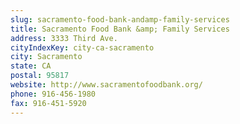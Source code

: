 ```yaml
---
slug: sacramento-food-bank-andamp-family-services
title: Sacramento Food Bank &amp; Family Services
address: 3333 Third Ave.
cityIndexKey: city-ca-sacramento
city: Sacramento
state: CA
postal: 95817
website: http://www.sacramentofoodbank.org/
phone: 916-456-1980
fax: 916-451-5920
---
```

